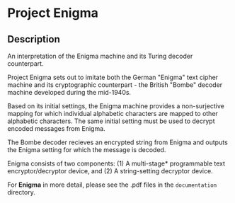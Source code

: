 # Project Enigma

## Description
An interpretation of the Enigma machine and its Turing decoder counterpart.

Project Enigma sets out to imitate both the German "Enigma" text cipher machine and its cryptographic
counterpart - the British "Bombe" decoder machine developed during the mid-1940s.

Based on its initial settings, the Enigma machine provides a non-surjective mapping for which individual
alphabetic characters are mapped to other alphabetic characters. The same initial setting must be used
to decrypt encoded messages from Enigma.

The Bombe decoder recieves an encrypted string from Enigma and outputs the Enigma setting for which the message
is decoded.

Enigma consists of two components: 
  (1) A multi-stage* programmable text encryptor/decryptor device, and
  (2) A string-setting decryptor device.

For __Enigma__ in more detail, please see the .pdf files in the `documentation` directory.
